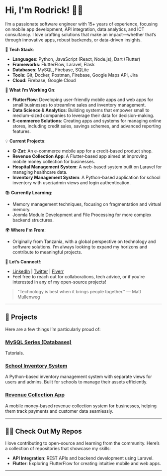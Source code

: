 # Hi, I'm Rodrick! 👨‍💻

I’m a passionate software engineer with 15+ years of experience, focusing on mobile app development, API integration, data analytics, and ICT consultancy. I love crafting solutions that make an impact—whether that’s through innovative apps, robust backends, or data-driven insights.

🔧 **Tech Stack**:
- **Languages**: Python, JavaScript (React, Node.js), Dart (Flutter)
- **Frameworks**: FlutterFlow, Laravel, Flask
- **Databases**: MySQL, Firebase, SQLite
- **Tools**: Git, Docker, Postman, Firebase, Google Maps API, Jira
- **Cloud**: Firebase, Google Cloud

🚀 **What I’m Working On**:
- **FlutterFlow**: Developing user-friendly mobile apps and web apps for small businesses to streamline sales and inventory management.
- **Data Science & Analytics**: Building systems that empower small to medium-sized companies to leverage their data for decision-making.
- **E-commerce Solutions**: Creating apps and systems for managing online stores, including credit sales, savings schemes, and advanced reporting features.

💡 **Current Projects**:
- **Q-Zat**: An e-commerce mobile app for a credit-based product shop.
- **Revenue Collection App**: A Flutter-based app aimed at improving mobile money collection for businesses.
- **Hospital Management System**: A web-based system built on Laravel for managing healthcare data.
- **Inventory Management System**: A Python-based application for school inventory with user/admin views and login authentication.

📚 **Currently Learning**:
- Memory management techniques, focusing on fragmentation and virtual memory.
- Joomla Module Development and File Processing for more complex backend structures.

🌍 **Where I'm From**:
- Originally from Tanzania, with a global perspective on technology and software solutions. I’m always looking to expand my horizons and contribute to meaningful projects.

📣 **Let’s Connect!**:
- [LinkedIn](https://www.linkedin.com/in/rodrick) | [Twitter](https://twitter.com/rodrick) | [Fiverr](https://www.fiverr.com/rodrick)  
- Feel free to reach out for collaborations, tech advice, or if you're interested in any of my open-source projects!

> "Technology is best when it brings people together." — Matt Mullenweg

---

## 🚀 Projects
Here are a few things I’m particularly proud of:

### [MySQL Series (Databases)](https://github.com/rodrick/Q-Zat)  
Tutorials.

### [School Inventory System](https://github.com/rodrick/school-inventory)  
A Python-based inventory management system with separate views for users and admins. Built for schools to manage their assets efficiently.

### [Revenue Collection App](https://github.com/rodrick/revenue-collection)  
A mobile money-based revenue collection system for businesses, helping them track payments and customer data seamlessly.

---

## 👨‍💻 Check Out My Repos
I love contributing to open-source and learning from the community. Here’s a collection of repositories that showcase my skills:

- **API Integration**: REST APIs and backend development using Laravel.
- **Flutter**: Exploring FlutterFlow for creating intuitive mobile and web apps.

---
